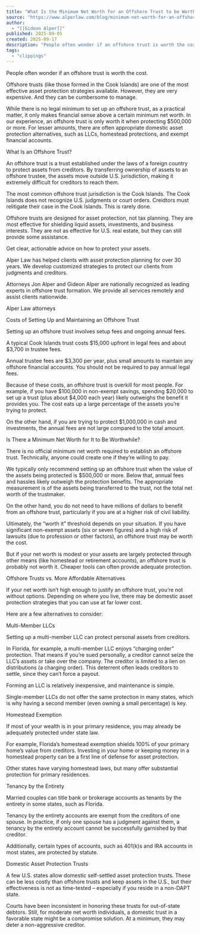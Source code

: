 ```yaml
---
title: "What Is the Minimum Net Worth for an Offshore Trust to be Worth It?"
source: "https://www.alperlaw.com/blog/minimum-net-worth-for-an-offshore-trust-to-be-worth-it/"
author:
  - "[[Gideon Alper]]"
published: 2025-09-05
created: 2025-09-17
description: "People often wonder if an offshore trust is worth the cost."
tags:
  - "clippings"
---
```

People often wonder if an offshore trust is worth the cost.

Offshore trusts (like those formed in the Cook Islands) are one of the most effective asset protection strategies available. However, they are very expensive. And they can be cumbersome to manage.

While there is no legal minimum to set up an offshore trust, as a practical matter, it only makes financial sense above a certain minimum net worth. In our experience, an offshore trust is only worth it when protecting $500,000 or more. For lesser amounts, there are often appropriate domestic asset protection alternatives, such as LLCs, homestead protections, and exempt financial accounts.

What Is an Offshore Trust?

An offshore trust is a trust established under the laws of a foreign country to protect assets from creditors. By transferring ownership of assets to an offshore trustee, the assets move outside U.S. jurisdiction, making it extremely difficult for creditors to reach them.

The most common offshore trust jurisdiction is the Cook Islands. The Cook Islands does not recognize U.S. judgments or court orders. Creidtors must relitigate their case in the Cook Islands. This is rarely done.

Offshore trusts are designed for asset protection, not tax planning. They are most effective for shielding liquid assets, investments, and business interests. They are not as effective for U.S. real estate, but they can still provide some assistance.

Get clear, actionable advice on how to protect your assets.

Alper Law has helped clients with asset protection planning for over 30 years. We develop customized strategies to protect our clients from judgments and creditors.

Attorneys Jon Alper and Gideon Alper are nationally recognized as leading experts in offshore trust formation. We provide all services remotely and assist clients nationwide.

Alper Law attorneys

Costs of Setting Up and Maintaining an Offshore Trust

Setting up an offshore trust involves setup fees and ongoing annual fees.

A typical Cook Islands trust costs $15,000 upfront in legal fees and about $3,700 in trustee fees.

Annual trustee fees are $3,300 per year, plus small amounts to maintain any offshore financial accounts. You should not be required to pay annual legal fees.

Because of these costs, an offshore trust is overkill for most people. For example, if you have $100,000 in non-exempt savings, spending $20,000 to set up a trust (plus about $4,000 each year) likely outweighs the benefit it provides you. The cost eats up a large percentage of the assets you’re trying to protect.

On the other hand, if you are trying to protect $1,000,000 in cash and investments, the annual fees are not large compared to the total amount.

Is There a Minimum Net Worth for It to Be Worthwhile?

There is no official minimum net worth required to establish an offshore trust. Technically, anyone could create one if they’re willing to pay.

We typically only recommend setting up an offshore trust when the value of the assets being protected is $500,000 or more. Below that, annual fees and hassles likely outweigh the protection benefits. The appropriate measurement is of the assets being transferred to the trust, not the total net worth of the trustmaker.

On the other hand, you do not need to have millions of dollars to benefit from an offshore trust, particularly if you are at a higher risk of civil liability.

Ultimately, the “worth it” threshold depends on your situation. If you have significant non-exempt assets (six or seven figures) and a high risk of lawsuits (due to profession or other factors), an offshore trust may be worth the cost.

But if your net worth is modest or your assets are largely protected through other means (like homestead or retirement accounts), an offshore trust is probably not worth it. Cheaper tools can often provide adequate protection.

Offshore Trusts vs. More Affordable Alternatives

If your net worth isn’t high enough to justify an offshore trust, you’re not without options. Depending on where you live, there may be domestic asset protection strategies that you can use at far lower cost.

Here are a few alternatives to consider:

Multi-Member LLCs

Setting up a multi-member LLC can protect personal assets from creditors.

In Florida, for example, a multi-member LLC enjoys “charging order” protection. That means if you’re sued personally, a creditor cannot seize the LLC’s assets or take over the company. The creditor is limited to a lien on distributions (a charging order). This deterrent often leads creditors to settle, since they can’t force a payout.

Forming an LLC is relatively inexpensive, and maintenance is simple.

Single-member LLCs do not offer the same protection in many states, which is why having a second member (even owning a small percentage) is key.

Homestead Exemption

If most of your wealth is in your primary residence, you may already be adequately protected under state law.

For example, Florida’s homestead exemption shields 100% of your primary home’s value from creditors. Investing in your home or keeping money in a homestead property can be a first line of defense for asset protection.

Other states have varying homestead laws, but many offer substantial protection for primary residences.

Tenancy by the Entirety

Married couples can title bank or brokerage accounts as tenants by the entirety in some states, such as Florida.

Tenancy by the entirety accounts are exempt from the creditors of one spouse. In practice, if only one spouse has a judgment against them, a tenancy by the entirety account cannot be successfully garnished by that creditor.

Additionally, certain types of accounts, such as 401(k)s and IRA accounts in most states, are protected by statute.

Domestic Asset Protection Trusts

A few U.S. states allow domestic self-settled asset protection trusts. These can be less costly than offshore trusts and keep assets in the U.S., but their effectiveness is not as time-tested – especially if you reside in a non-DAPT state.

Courts have been inconsistent in honoring these trusts for out-of-state debtors. Still, for moderate net worth individuals, a domestic trust in a favorable state might be a compromise solution. At a minimum, they may deter a non-aggressive creditor.
